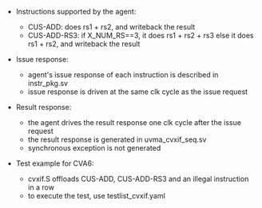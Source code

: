 - Instructions supported by the agent:
  - CUS-ADD: does rs1 + rs2, and writeback the result
  - CUS-ADD-RS3: if X_NUM_RS==3, it does rs1 + rs2 + rs3 else it does rs1 + rs2, and writeback the result

- Issue response:
  - agent's issue response of each instruction is described in instr_pkg.sv
  - issue response is driven at the same clk cycle as the issue request

- Result response:
  - the agent drives the result response one clk cycle after the issue request
  - the result response is generated in uvma_cvxif_seq.sv
  - synchronous exception is not generated

- Test example for CVA6:
  - cvxif.S offloads CUS-ADD, CUS-ADD-RS3 and an illegal instruction in a row
  - to execute the test, use testlist_cvxif.yaml

